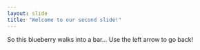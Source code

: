 ```yaml
---
layout: slide
title: "Welcome to our second slide!"
---
```

So this blueberry walks into a bar...
Use the left arrow to go back!
